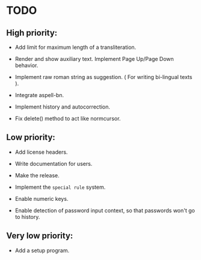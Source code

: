 # TODO

## High priority:

- Add limit for maximum length of a transliteration.

- Render and show auxiliary text. Implement Page Up/Page Down behavior.

- Implement raw roman string as suggestion.
  ( For writing bi-lingual texts ).

- Integrate aspell-bn.

- Implement history and autocorrection.

- Fix delete() method to act like normcursor.


## Low priority:

- Add license headers.

- Write documentation for users.

- Make the release.

- Implement the `special rule` system.

- Enable numeric keys.

- Enable detection of password input context,
  so that passwords won't go to history.


## Very low priority:

- Add a setup program.
